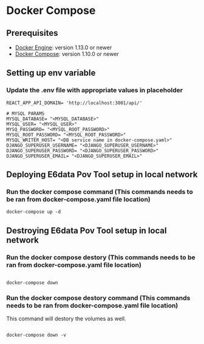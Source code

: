 # Docker Compose

## Prerequisites

- [Docker Engine](https://docs.docker.com/engine/install/): version 1.13.0 or newer
- [Docker Compose](https://docs.docker.com/compose/install/): version 1.10.0 or newer

## Setting up env variable

### Update the .env file with appropriate values in placeholder

```console
REACT_APP_API_DOMAIN= 'http://localhost:3001/api/'

# MYSQL PARAMS
MYSQL_DATABASE= "<MYSQL_DATABASE>"
MYSQL_USER= "<MYSQL_USER>"
MYSQ_PASSWORD= "<MYSQL_ROOT_PASSWORD>"
MYSQL_ROOT_PASSWORD= "<MYSQL_ROOT_PASSWORD>"
MYSQL_WRITER_HOST= "<DB service name in docker-compose.yaml>"
DJANGO_SUPERUSER_USERNAME= "<DJANGO_SUPERUSER_USERNAME>"
DJANGO_SUPERUSER_PASSWORD= "<DJANGO_SUPERUSER_PASSWORD>"
DJANGO_SUPERUSER_EMAIL= "<DJANGO_SUPERUSER_EMAIL>"
```

## Deploying E6data Pov Tool setup in local network

### Run the docker compose command (This commands needs to be ran from docker-compose.yaml file location)

```console
docker-compose up -d
```


## Destroying E6data Pov Tool setup in local network

### Run the docker compose destory (This commands needs to be ran from docker-compose.yaml file location)

```console

docker-compose down

```

### Run the docker compose destory command (This commands needs to be ran from docker-compose.yaml file location)
This command will destory the volumes as well.

```console

docker-compose down -v

```

